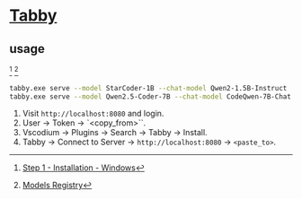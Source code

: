 # [Tabby](https://github.com/TabbyML/tabby)

## usage

[^1] [^2]

```sh
tabby.exe serve --model StarCoder-1B --chat-model Qwen2-1.5B-Instruct
tabby.exe serve --model Qwen2.5-Coder-7B --chat-model CodeQwen-7B-Chat --device cuda
```

1. Visit `http://localhost:8080` and login.
2. User → Token → `<copy_from>``.
3. Vscodium → Plugins → Search → Tabby → Install.
4. Tabby → Connect to Server → `http://localhost:8080` → `<paste_to>`.

[^1]: [Step 1 - Installation - Windows](https://tabby.tabbyml.com/docs/quick-start/installation/windows/)
[^2]: [Models Registry](https://tabby.tabbyml.com/docs/models/)
